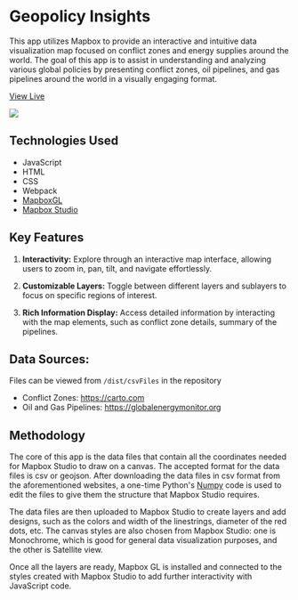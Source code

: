 # Geopolicy Insights

This app utilizes Mapbox to provide an interactive and intuitive data visualization map focused on conflict zones and energy supplies around the world. The goal of this app is to assist in understanding and analyzing various global policies by presenting conflict zones, oil pipelines, and gas pipelines around the world in a visually engaging format.

[View Live](https://shirshodipto.github.io/ustadh-project)

![](./dist/gifs/interactiveMap3.webp)

## Technologies Used

- JavaScript
- HTML
- CSS
- Webpack
- [MapboxGL](https://www.mapbox.com)
- [Mapbox Studio](https://www.mapbox.com)

## Key Features

1. **Interactivity:** Explore through an interactive map interface, allowing users to zoom in, pan, tilt, and navigate effortlessly.

2. **Customizable Layers:** Toggle between different layers and sublayers to focus on specific regions of interest.

3. **Rich Information Display:** Access detailed information by interacting with the map elements, such as conflict zone details, summary of the pipelines.

## Data Sources:

Files can be viewed from `/dist/csvFiles` in the repository

- Conflict Zones: https://carto.com
- Oil and Gas Pipelines: https://globalenergymonitor.org

## Methodology

The core of this app is the data files that contain all the coordinates needed for Mapbox Studio to draw on a canvas. The accepted format for the data files is csv or geojson. After downloading the data files in csv format from the aforementioned websites, a one-time Python's [Numpy](https://numpy.org) code is used to edit the files to give them the structure that Mapbox Studio requires.

The data files are then uploaded to Mapbox Studio to create layers and add designs, such as the colors and width of the linestrings, diameter of the red dots, etc. The canvas styles are also chosen from Mapbox Studio: one is Monochrome, which is good for general data visualization purposes, and the other is Satellite view.

Once all the layers are ready, Mapbox GL is installed and connected to the styles created with Mapbox Studio to add further interactivity with JavaScript code.
